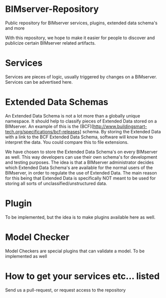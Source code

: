 BIMserver-Repository
====================

Public repository for BIMserver services, plugins, extended data schema's and more

With this repository, we hope to make it easier for people to discover and publicize certain BIMserver related artifacts.

# Services

Services are pieces of logic, usually triggered by changes on a BIMserver. Services can be advertised here.

# Extended Data Schemas

An Extended Data Schema is not a lot more than a globally unique namespace. It should help to classify pieces of Extended Data stored on a BIMserver. An example of this is the (BCF)[http://www.buildingsmart-tech.org/specifications/bcf-releases] schema. By storing the Extended Data with a link to the BCF Extended Data Schema, software will know how to interpret the data. You could compare this to file extensions.

We have chosen to store the Extended Data Schema's on every BIMserver as well. This way developers can use their own schema's for development and testing purposes. The idea is that a BIMserver administrator decides which Extended Data Schema's are available for the normal users of the BIMserver, in order to regulate the use of Extended Data. The main reason for this being that Extended Data is specifically NOT meant to be used for storing all sorts of unclassified/unstructured data.

# Plugin

To be implemented, but the idea is to make plugins available here as well.

# Model Checker

Model Checkers are special plugins that can validate a model. To be implemented as well

# How to get your services etc... listed

Send us a pull-request, or request access to the repository
